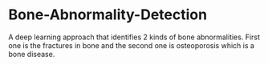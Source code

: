 # Bone-Abnormality-Detection
A deep learning approach that identifies 2 kinds of bone abnormalities. First one is the fractures in bone and the second one is osteoporosis which is a bone disease.
